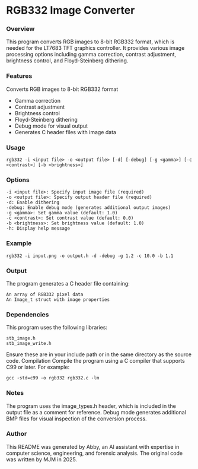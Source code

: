 
# RGB332 Image Converter
### Overview
This program converts RGB images to 8-bit RGB332 format, which is needed for the LT7683 TFT graphics controller. It provides various image processing options including gamma correction, contrast adjustment, brightness control, and Floyd-Steinberg dithering.

### Features

   Converts RGB images to 8-bit RGB332 format
   - Gamma correction
   - Contrast adjustment
   - Brightness control
   - Floyd-Steinberg dithering
   - Debug mode for visual output
   - Generates C header files with image data

### Usage

`rgb332 -i <input file> -o <output file> [-d] [-debug] [-g <gamma>] [-c <contrast>] [-b <brightness>]`

### Options

    -i <input file>: Specify input image file (required)
    -o <output file>: Specify output header file (required)
    -d: Enable dithering
    -debug: Enable debug mode (generates additional output images)
    -g <gamma>: Set gamma value (default: 1.0)
    -c <contrast>: Set contrast value (default: 0.0)
    -b <brightness>: Set brightness value (default: 1.0)
    -h: Display help message

### Example

`rgb332 -i input.png -o output.h -d -debug -g 1.2 -c 10.0 -b 1.1`

### Output
The program generates a C header file containing:

    An array of RGB332 pixel data
    An Image_t struct with image properties

### Dependencies
This program uses the following libraries:

    stb_image.h
    stb_image_write.h

Ensure these are in your include path or in the same directory as the source code.
Compilation
Compile the program using a C compiler that supports C99 or later. For example:

`gcc -std=c99 -o rgb332 rgb332.c -lm`

### Notes

   The program uses the image_types.h header, which is included in the output file as a comment for reference.
   Debug mode generates additional BMP files for visual inspection of the conversion process.

### Author
This README was generated by Abby, an AI assistant with expertise in computer science, engineering, and forensic analysis. The original code was written by MJM in 2025.
